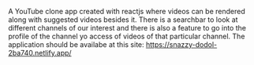 A YouTube clone app created with reactjs where videos can be rendered along with suggested videos besides it.
There is a searchbar to look at different channels of our interest and there is also a feature to go into the profile of the channel yo access of videos of that particular channel.
The application should be availabe at this site: https://snazzy-dodol-2ba740.netlify.app/
